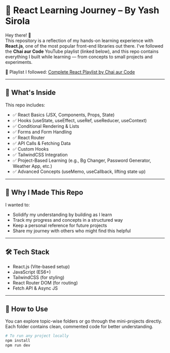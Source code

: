 # 🚀 React Learning Journey – By Yash Sirola

Hey there! 👋  
This repository is a reflection of my hands-on learning experience with **React.js**, one of the most popular front-end libraries out there. I’ve followed the **Chai aur Code** YouTube playlist (linked below), and this repo contains everything I built while learning — from concepts to small projects and experiments.

🎥 Playlist I followed: [Complete React Playlist by Chai aur Code](https://youtube.com/playlist?list=PLu71SKxNbfoDqgPchmvIsL4hTnJIrtige&feature=shared)

---

## 📁 What's Inside

This repo includes:

- ✅ React Basics (JSX, Components, Props, State)
- ✅ Hooks (useState, useEffect, useRef, useReducer, useContext)
- ✅ Conditional Rendering & Lists
- ✅ Forms and Form Handling
- ✅ React Router
- ✅ API Calls & Fetching Data
- ✅ Custom Hooks
- ✅ TailwindCSS Integration
- ✅ Project-Based Learning (e.g., Bg Changer, Password Generator, Weather App, etc.)
- ✅ Advanced Concepts (useMemo, useCallback, lifting state up)

---

## 🧠 Why I Made This Repo

I wanted to:

- Solidify my understanding by building as I learn
- Track my progress and concepts in a structured way
- Keep a personal reference for future projects
- Share my journey with others who might find this helpful

---

## 🛠 Tech Stack

- React.js (Vite-based setup)
- JavaScript (ES6+)
- TailwindCSS (for styling)
- React Router DOM (for routing)
- Fetch API & Async JS

---

## 🚀 How to Use

You can explore topic-wise folders or go through the mini-projects directly. Each folder contains clean, commented code for better understanding.

```bash
# To run any project locally
npm install
npm run dev
